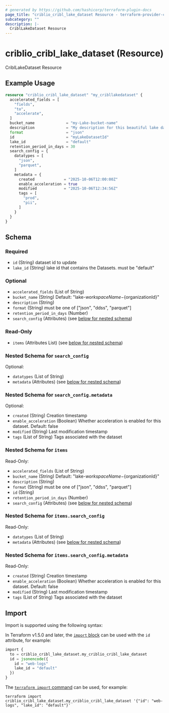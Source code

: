 ```yaml
---
# generated by https://github.com/hashicorp/terraform-plugin-docs
page_title: "criblio_cribl_lake_dataset Resource - terraform-provider-criblio"
subcategory: ""
description: |-
  CriblLakeDataset Resource
---
```


# criblio_cribl_lake_dataset (Resource)

CriblLakeDataset Resource

## Example Usage

```terraform
resource "criblio_cribl_lake_dataset" "my_cribllakedataset" {
  accelerated_fields = [
    "fields",
    "to",
    "accelerate",
  ]
  bucket_name              = "my-Lake-bucket-name"
  description              = "My description for this beautiful lake dataset"
  format                   = "json"
  id                       = "myLakeDatasetId"
  lake_id                  = "default"
  retention_period_in_days = 30
  search_config = {
    datatypes = [
      "json",
      "parquet",
    ]
    metadata = {
      created             = "2025-10-06T12:00:00Z"
      enable_acceleration = true
      modified            = "2025-10-06T12:34:56Z"
      tags = [
        "prod",
        "pii",
      ]
    }
  }
}
```

<!-- schema generated by tfplugindocs -->
## Schema

### Required

- `id` (String) dataset id to update
- `lake_id` (String) lake id that contains the Datasets. must be "default"

### Optional

- `accelerated_fields` (List of String)
- `bucket_name` (String) Default: "lake-${workspaceName}-${organizationId}"
- `description` (String)
- `format` (String) must be one of ["json", "ddss", "parquet"]
- `retention_period_in_days` (Number)
- `search_config` (Attributes) (see [below for nested schema](#nestedatt--search_config))

### Read-Only

- `items` (Attributes List) (see [below for nested schema](#nestedatt--items))

<a id="nestedatt--search_config"></a>
### Nested Schema for `search_config`

Optional:

- `datatypes` (List of String)
- `metadata` (Attributes) (see [below for nested schema](#nestedatt--search_config--metadata))

<a id="nestedatt--search_config--metadata"></a>
### Nested Schema for `search_config.metadata`

Optional:

- `created` (String) Creation timestamp
- `enable_acceleration` (Boolean) Whether acceleration is enabled for this dataset. Default: false
- `modified` (String) Last modification timestamp
- `tags` (List of String) Tags associated with the dataset



<a id="nestedatt--items"></a>
### Nested Schema for `items`

Read-Only:

- `accelerated_fields` (List of String)
- `bucket_name` (String) Default: "lake-${workspaceName}-${organizationId}"
- `description` (String)
- `format` (String) must be one of ["json", "ddss", "parquet"]
- `id` (String)
- `retention_period_in_days` (Number)
- `search_config` (Attributes) (see [below for nested schema](#nestedatt--items--search_config))

<a id="nestedatt--items--search_config"></a>
### Nested Schema for `items.search_config`

Read-Only:

- `datatypes` (List of String)
- `metadata` (Attributes) (see [below for nested schema](#nestedatt--items--search_config--metadata))

<a id="nestedatt--items--search_config--metadata"></a>
### Nested Schema for `items.search_config.metadata`

Read-Only:

- `created` (String) Creation timestamp
- `enable_acceleration` (Boolean) Whether acceleration is enabled for this dataset. Default: false
- `modified` (String) Last modification timestamp
- `tags` (List of String) Tags associated with the dataset

## Import

Import is supported using the following syntax:

In Terraform v1.5.0 and later, the [`import` block](https://developer.hashicorp.com/terraform/language/import) can be used with the `id` attribute, for example:

```terraform
import {
  to = criblio_cribl_lake_dataset.my_criblio_cribl_lake_dataset
  id = jsonencode({
    id = "web-logs"
    lake_id = "default"
  })
}
```

The [`terraform import` command](https://developer.hashicorp.com/terraform/cli/commands/import) can be used, for example:

```shell
terraform import criblio_cribl_lake_dataset.my_criblio_cribl_lake_dataset '{"id": "web-logs", "lake_id": "default"}'
```
